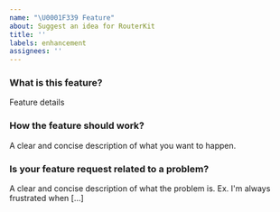 ```yaml
---
name: "\U0001F339 Feature"
about: Suggest an idea for RouterKit
title: ''
labels: enhancement
assignees: ''
---
```


### What is this feature?

Feature details

### How the feature should work?

A clear and concise description of what you want to happen.

### Is your feature request related to a problem?

A clear and concise description of what the problem is. Ex. I'm always frustrated when [...]
